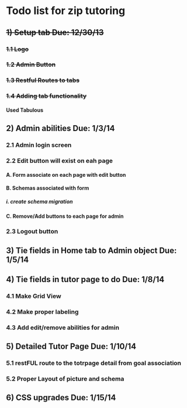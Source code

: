 # Todo list for zip tutoring 

## <del> 1) Setup tab <b> Due: 12/30/13 </b> <br> </del>
### <del> 1.1 Logo <br> </del>
### <del> 1.2 Admin Button <br> </del>
### <del> 1.3 Restful Routes to tabs <br> </del>
### <del> 1.4 Adding tab functionality <br> </del> 
#### Used Tabulous 

## 2) Admin abilities <b> Due: 1/3/14 </b> <br> 
### 2.1 Admin login screen <br> 
### 2.2 Edit button will exist on eah page <br> 
#### A. Form associate on each page with edit button <br> 
#### B. Schemas associated with form <br> 
##### i. create schema migration <br> 
#### C. Remove/Add buttons to each page for admin <br> 
### 2.3 Logout button 

## 3) Tie fields in Home tab to Admin object <b> Due: 1/5/14 </b> <br> 

## 4) Tie fields in tutor page to do <b> Due: 1/8/14 </b> <br> 
### 4.1 Make Grid View <br> 
### 4.2 Make proper labeling <br> 
### 4.3 Add edit/remove abilities for admin <br> 

## 5) Detailed Tutor Page <b> Due: 1/10/14 </b> <br> 
### 5.1 restFUL route to the totrpage detail from goal association <br>
### 5.2 Proper Layout of picture and schema <br> 

## 6) CSS upgrades <b> Due: 1/15/14 </b> <br> 
